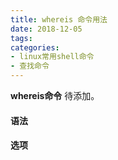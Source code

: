 ```yaml
---
title: whereis 命令用法
date: 2018-12-05
tags:
categories: 
- linux常用shell命令
- 查找命令
---
```

**whereis命令** 待添加。
<!-- more --> 
#### **语法**


#### **选项**
